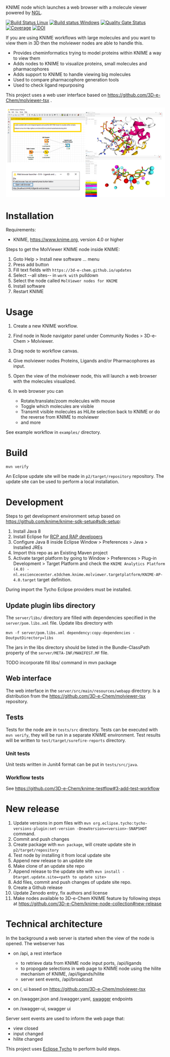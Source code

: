 KNIME node which launches a web browser with a molecule viewer powered by [NGL](https://github.com/arose/ngl).

[![Build Status Linux](https://travis-ci.org/3D-e-Chem/knime-molviewer.svg?branch=master)](https://travis-ci.org/3D-e-Chem/knime-molviewer)
[![Build status Windows](https://ci.appveyor.com/api/projects/status/595y9gh13d69y61q?svg=true)](https://ci.appveyor.com/project/3D-e-Chem/knime-molviewer)
[![Quality Gate Status](https://sonarcloud.io/api/project_badges/measure?project=nl.esciencecenter.e3dchem.knime.molviewer%3Anl.esciencecenter.e3dchem.knime.molviewer&metric=alert_status)](https://sonarcloud.io/dashboard?id=nl.esciencecenter.e3dchem.knime.molviewer%3Anl.esciencecenter.e3dchem.knime.molviewer)
[![Coverage](https://sonarcloud.io/api/project_badges/measure?project=nl.esciencecenter.e3dchem.knime.molviewer%3Anl.esciencecenter.e3dchem.knime.molviewer&metric=coverage)](https://sonarcloud.io/dashboard?id=nl.esciencecenter.e3dchem.knime.molviewer%3Anl.esciencecenter.e3dchem.knime.molviewer)
[![DOI](https://zenodo.org/badge/DOI/10.5281/zenodo.597231.svg)](https://doi.org/10.5281/zenodo.597231)

If you are using KNIME workflows with large molecules and you want to view them in 3D then the molviewer nodes are able to handle this.
* Provides cheminformatics trying to model proteins within KNIME a way to view them
* Adds nodes to KNIME to visualize proteins, small molecules and pharmacophores
* Adds support to KNIME to  handle viewing big molecules
* Used to compare pharmacophore generation tools
* Used to check ligand repurposing

This project uses a web user interface based on https://github.com/3D-e-Chem/molviewer-tsx .

![From KNIME launch web browser with molviewer inside](https://raw.githubusercontent.com/3D-e-Chem/knime-molviewer/master/docs/molviewer-composite.png)

# Installation

Requirements:

* KNIME, https://www.knime.org, version 4.0 or higher

Steps to get the MolViewer KNIME node inside KNIME:

1. Goto Help > Install new software ... menu
2. Press add button
3. Fill text fields with `https://3d-e-chem.github.io/updates`
4. Select --all sites-- in `work with` pulldown
5. Select the node called `MolViewer nodes for KNIME`
6. Install software
7. Restart KNIME

# Usage

1. Create a new KNIME workflow.
2. Find node in Node navigator panel under Community Nodes > 3D-e-Chem > Molviewer.
3. Drag node to workflow canvas.
4. Give molviewer nodes Proteins, Ligands and/or Pharmacophores as input. 
5. Open the view of the molviewer node, this will launch a web browser with the molecules visualized.
6. In web browser you can

   * Rotate/translate/zoom molecules with mouse
   * Toggle which molecules are visible
   * Transmit visible molecules as HiLite selection back to KNIME or do the reverse from KNIME to molviewer
   * and more

See example workflow in `examples/` directory.

# Build

```
mvn verify
```

An Eclipse update site will be made in `p2/target/repository` repository.
The update site can be used to perform a local installation.

# Development

Steps to get development environment setup based on https://github.com/knime/knime-sdk-setup#sdk-setup:

1. Install Java 8
2. Install Eclipse for [RCP and RAP developers](https://www.eclipse.org/downloads/packages/release/2018-12/r/eclipse-ide-rcp-and-rap-developers)
3. Configure Java 8 inside Eclipse Window > Preferences > Java > Installed JREs
4. Import this repo as an Existing Maven project
5. Activate target platform by going to Window > Preferences > Plug-in Development > Target Platform and check the `KNIME Analytics Platform (4.0) - nl.esciencecenter.e3dchem.knime.molviewer.targetplatform/KNIME-AP-4.0.target` target definition.

During import the Tycho Eclipse providers must be installed.

## Update plugin libs directory

The `server/libs/` directory are filled with dependencies specified in the `server/pom.libs.xml` file.
Update libs directory with
```
mvn -f server/pom.libs.xml dependency:copy-dependencies -DoutputDirectory=libs
```
The jars in the libs directory should be listed in the Bundle-ClassPath property of the `server/META-INF/MANIFEST.MF` file.

TODO incorporate fill libs/ command in mvn package


## Web interface

The web interface in the `server/src/main/resources/webapp` directory. Is a distribution from the https://github.com/3D-e-Chem/molviewer-tsx repository.

## Tests

Tests for the node are in `tests/src` directory.
Tests can be executed with `mvn verify`, they will be run in a separate KNIME environment.
Test results will be written to `test/target/surefire-reports` directory.

### Unit tests

Unit tests written in Junit4 format can be put in `tests/src/java`.

### Workflow tests

See https://github.com/3D-e-Chem/knime-testflow#3-add-test-workflow

# New release

1. Update versions in pom files with `mvn org.eclipse.tycho:tycho-versions-plugin:set-version -DnewVersion=<version>-SNAPSHOT` command.
2. Commit and push changes
3. Create package with `mvn package`, will create update site in `p2/target/repository`
4. Test node by installing it from local update site
5. Append new release to an update site
  1. Make clone of an update site repo
  2. Append release to the update site with `mvn install -Dtarget.update.site=<path to update site>`
6. Add files, commit and push changes of update site repo.
7. Create a Github release
8. Update Zenodo entry, fix authors and license
9. Make nodes available to 3D-e-Chem KNIME feature by following steps at https://github.com/3D-e-Chem/knime-node-collection#new-release

# Technical architecture

In the background a web server is started when the view of the node is opened.
The webserver has
* on /api, a rest interface

  * to retrieve data from KNIME node input ports, /api/ligands
  * to propogate selections in web page to KNIME node using the hilite mechanism of KNIME, /api/ligands/hilite
  * server sent events, /api/broadcast

* on /, ui based on https://github.com/3D-e-Chem/molviewer-tsx
* on /swagger.json and /swagger.yaml, [swagger](http://swagger.io/) endpoints
* on /swagger-ui, swagger ui

Server sent events are used to inform the web page that:

* view closed
* input changed
* hilite changed

This project uses [Eclipse Tycho](https://www.eclipse.org/tycho/) to perform build steps.

